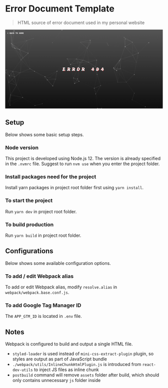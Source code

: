 # Error Document Template #
> HTML source of error document used in my personal website

![Preview](./docs/preview.png)

## Setup ##
Below shows some basic setup steps.

### Node version ###
This project is developed using Node.js 12. The version is already specified in the `.nvmrc` file. Suggest to run `nvm use` when you enter the project folder.

### Install packages need for the project ###
Install yarn packages in project root folder first using `yarn install`.

### To start the project ##
Run `yarn dev` in project root folder.

### To build production ###
Run `yarn build` in project root folder.

## Configurations ##
Below shows some available configuration options.

### To add / edit Webpack alias ###
To add or edit Webpack alias, modify `resolve.alias` in `webpack/webpack.base.conf.js`.

### To add Google Tag Manager ID ###
The `APP_GTM_ID` is located in `.env` file.

## Notes ##
Webpack is configured to build and output a single HTML file. 
* `styled-loader` is used instead of `mini-css-extract-plugin` plugin, so styles are output as part of JavaScript bundle
* `./webpack/utils/InlineChunkHtmlPlugin.js` is introduced from `react-dev-utils` to inject JS files as inline chunk
* `postbuild` command will remove `assets` folder after build, which should only contains unnecessary `js` folder inside
